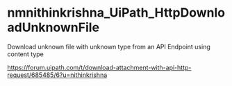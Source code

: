 # nmnithinkrishna_UiPath_HttpDownloadUnknownFile

Download unknown file with unknown type from an API Endpoint using content type

https://forum.uipath.com/t/download-attachment-with-api-http-request/685485/6?u=nithinkrishna
